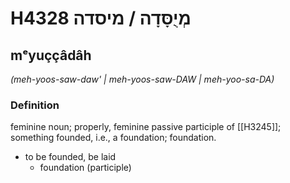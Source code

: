 # H4328 מְיֻסָּדָה / מיסדה

## mᵉyuççâdâh

_(meh-yoos-saw-daw' | meh-yoos-saw-DAW | meh-yoo-sa-DA)_

### Definition

feminine noun; properly, feminine passive participle of [[H3245]]; something founded, i.e., a foundation; foundation.

- to be founded, be laid
    - foundation (participle)
